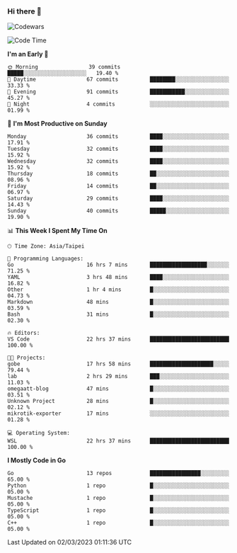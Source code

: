 ### Hi there 👋

![Codewars](https://www.codewars.com/users/omegaatt36/badges/small)

<!--START_SECTION:waka-->
![Code Time](http://img.shields.io/badge/Code%20Time-896%20hrs%2028%20mins-blue)

**I'm an Early 🐤** 

```text
🌞 Morning                39 commits          █████░░░░░░░░░░░░░░░░░░░░   19.40 % 
🌆 Daytime                67 commits          ████████░░░░░░░░░░░░░░░░░   33.33 % 
🌃 Evening                91 commits          ███████████░░░░░░░░░░░░░░   45.27 % 
🌙 Night                  4 commits           ░░░░░░░░░░░░░░░░░░░░░░░░░   01.99 % 
```
📅 **I'm Most Productive on Sunday** 

```text
Monday                   36 commits          ████░░░░░░░░░░░░░░░░░░░░░   17.91 % 
Tuesday                  32 commits          ████░░░░░░░░░░░░░░░░░░░░░   15.92 % 
Wednesday                32 commits          ████░░░░░░░░░░░░░░░░░░░░░   15.92 % 
Thursday                 18 commits          ██░░░░░░░░░░░░░░░░░░░░░░░   08.96 % 
Friday                   14 commits          ██░░░░░░░░░░░░░░░░░░░░░░░   06.97 % 
Saturday                 29 commits          ████░░░░░░░░░░░░░░░░░░░░░   14.43 % 
Sunday                   40 commits          █████░░░░░░░░░░░░░░░░░░░░   19.90 % 
```


📊 **This Week I Spent My Time On** 

```text
🕑︎ Time Zone: Asia/Taipei

💬 Programming Languages: 
Go                       16 hrs 7 mins       ██████████████████░░░░░░░   71.25 % 
YAML                     3 hrs 48 mins       ████░░░░░░░░░░░░░░░░░░░░░   16.82 % 
Other                    1 hr 4 mins         █░░░░░░░░░░░░░░░░░░░░░░░░   04.73 % 
Markdown                 48 mins             █░░░░░░░░░░░░░░░░░░░░░░░░   03.59 % 
Bash                     31 mins             █░░░░░░░░░░░░░░░░░░░░░░░░   02.30 % 

🔥 Editors: 
VS Code                  22 hrs 37 mins      █████████████████████████   100.00 % 

🐱‍💻 Projects: 
gobe                     17 hrs 58 mins      ████████████████████░░░░░   79.44 % 
lab                      2 hrs 29 mins       ███░░░░░░░░░░░░░░░░░░░░░░   11.03 % 
omegaatt-blog            47 mins             █░░░░░░░░░░░░░░░░░░░░░░░░   03.51 % 
Unknown Project          28 mins             █░░░░░░░░░░░░░░░░░░░░░░░░   02.12 % 
mikrotik-exporter        17 mins             ░░░░░░░░░░░░░░░░░░░░░░░░░   01.28 % 

💻 Operating System: 
WSL                      22 hrs 37 mins      █████████████████████████   100.00 % 
```

**I Mostly Code in Go** 

```text
Go                       13 repos            ████████████████░░░░░░░░░   65.00 % 
Python                   1 repo              █░░░░░░░░░░░░░░░░░░░░░░░░   05.00 % 
Mustache                 1 repo              █░░░░░░░░░░░░░░░░░░░░░░░░   05.00 % 
TypeScript               1 repo              █░░░░░░░░░░░░░░░░░░░░░░░░   05.00 % 
C++                      1 repo              █░░░░░░░░░░░░░░░░░░░░░░░░   05.00 % 
```




 Last Updated on 02/03/2023 01:11:36 UTC
<!--END_SECTION:waka-->

<!--
**omegaatt36/omegaatt36** is a ✨ _special_ ✨ repository because its `README.md` (this file) appears on your GitHub profile.

Here are some ideas to get you started:

- 🔭 I’m currently working on ...
- 🌱 I’m currently learning ...
- 👯 I’m looking to collaborate on ...
- 🤔 I’m looking for help with ...
- 💬 Ask me about ...
- 📫 How to reach me: ...
- 😄 Pronouns: ...
- ⚡ Fun fact: ...
-->
